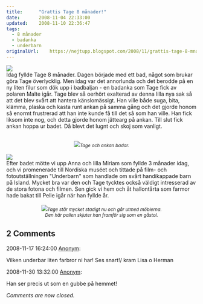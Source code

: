 ```yaml
---
title:		"Grattis Tage 8 månader!"
date:		2008-11-04 22:33:00
updated:	2008-11-10 22:36:47
tags: 
  - 8 månader
  - badanka
  - underbarn	
originalUrl:	https://nejtupp.blogspot.com/2008/11/grattis-tage-8-mnader.html
---
```


<img src="../../../../img/Nov+2008+031.jpg"><br>Idag fyllde Tage 8 månader. Dagen började med ett bad, något som brukar göra Tage överlycklig. Men idag var det annorlunda och det berodde på en ny liten filur som dök upp i badbaljan - en badanka som Tage fick av polaren Malte igår. Tage blev så oerhört exalterad av denna lilla nya sak så att det blev svårt att hantera känslomässigt. Han ville både suga, bita, klämma, plaska och kasta runt ankan på samma gång och det gjorde honom så enormt frustrerad att han inte kunde få till det så som han ville. Han fick liksom inte nog, och detta gjorde honom jättearg på ankan. Till slut fick ankan hoppa ur badet. Då blevt det lugnt och skoj som vanligt.<br><br><div style="text-align: center;"><img src="../../../../img/Nov+2008+028.jpg"><span style="font-size:85%;"><span style="font-style: italic;">Tage och ankan badar.<br><br></span></span></div><img src="../../../../img/Nov+2008+038.jpg"><br>Efter badet mötte vi upp Anna och lilla Miriam som fyllde 3 månader idag, och vi promenerade till Nordiska muséet och tittade på film- och fotoutställningen "Underbarn" som handlade om svårt handikappade barn på Island. Mycket bra var den och Tage tycktes också väldigt intresserad av de stora fotona och filmen. Sen gick vi hem och åt hallontårta som farmor hade bakat till Pelle igår när han fyllde år.<br><br><div style="text-align: center;"><img src="../../../../img/Nov+2008+007.jpg"><span style="font-size:85%;"><span style="font-style: italic;">Tage står mycket stadigt nu och går utmed möblerna.<br>Den här pallen skjuter han framför sig som en gåstol.</span></span><br></div>

<div class="comments">
	<div class="comments-header"><h2>2 Comments</h2></div>
	<div class="comments-body">
			<div class="comment" id="comment-8089539700404337379">
				<p class="comment-header">
					<date datetime="2008-11-17T16:24:00.000+01:00">2008-11-17 16:24:00</date> 
					<a href="undefined" rel="nofollow">Anonym</a>:
				</p>
				<div class="comment-content"><p>Vilken underbar liten farbror ni har! Ses snart!/ kram Lisa o Herman</p></div>
				<div class="comment-footer"></div>
			</div>
			<div class="comment" id="comment-8822104738011289087">
				<p class="comment-header">
					<date datetime="2008-11-30T13:32:00.000+01:00">2008-11-30 13:32:00</date> 
					<a href="undefined" rel="nofollow">Anonym</a>:
				</p>
				<div class="comment-content"><p>Han ser precis ut som en gubbe på hemmet!</p></div>
				<div class="comment-footer"></div>
			</div></div>
	<p class="comments-footer"><em>Comments are now closed.</em></p>
</div>